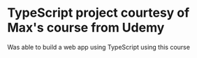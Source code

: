 <h1>TypeScript project courtesy of Max's course from Udemy</h1>
<p>Was able to build a web app using TypeScript using this course</p>
